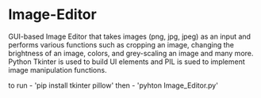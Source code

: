 # Image-Editor

GUI-based Image Editor that takes images (png, jpg, jpeg) as an input and performs various functions such as cropping an image, changing the brightness of an image, colors, and grey-scaling an image and many more. Python Tkinter is used to build UI elements and PIL is sued to implement image manipulation functions.

to run - 'pip install tkinter pillow'
then - 'pyhton Image_Editor.py'

